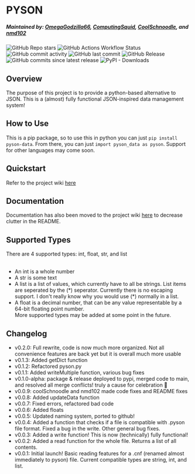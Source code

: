 # PYSON #
##### Maintained by: [OmegaGodzilla66](https://github.com/OmegaGodzilla66), [ComputingSquid](https://github.com/ProbablyComputingSquid), [CoolSchnoodle](https://github.com/CoolSchnoodle), and [nmd102](https://github.com/nmd102) #####

![GitHub Repo stars](https://img.shields.io/github/stars/OmegaGodzilla66/PYSON)
![GitHub Actions Workflow Status](https://img.shields.io/github/actions/workflow/status/OmegaGodzilla66/PYSON/python-publish.yml)
![GitHub commit activity](https://img.shields.io/github/commit-activity/t/OmegaGodzilla66/PYSON)
![GitHub last commit](https://img.shields.io/github/last-commit/OmegaGodzilla66/PYSON)
![GitHub Release](https://img.shields.io/github/v/release/OmegaGodzilla66/PYSON)
![GitHub commits since latest release](https://img.shields.io/github/commits-since/OmegaGodzilla66/PYSON/latest)
![PyPI - Downloads](https://img.shields.io/pypi/dm/pyson-data)



## Overview ##
The purpose of this project is to provide a python-based alternative to JSON. This is a (almost) fully functional JSON-inspired data management system!

## How to Use ##
This is a pip package, so to use this in python you can just `pip install pyson-data`.
From there, you can just `import pyson_data as pyson`.
Support for other languages may come soon.<br>

## Quickstart ##
Refer to the project wiki [here](https://github.com/OmegaGodzilla66/PYSON/wiki)

## Documentation ##
Documentation has also been moved to the project wiki [here](https://github.com/OmegaGodzilla66/PYSON/wiki) to decrease clutter in the README.

## Supported Types ##
There are 4 supported types: int, float, str, and list
<br><br>
- An int is a whole number
- A str is some text
- A list is a list of values, which currently have to all be strings.
  List items are seperated by the (*) seperator.
  Currently there is no escaping support.
  I don't really know why you would use (\*) normally in a list.
- A float is a decimal number, that can be any value representable by a 64-bit floating point number.
<br>More supported types may be added  at some point in the future. 

## Changelog ##
- v0.2.0: Full rewrite, code is now much more organized.
  Not all convenience features are back yet but it is overall much more usable
- v0.1.3: Added getDict function
- v0.1.2: Refactored pyson.py
- v0.1.1: Added writeMultiple function, various bug fixes
- v0.1.0-alpha: package & release deployed to pypi, merged code to main, and resolved all merge conflicts!
  truly a cause for celebration 🎉
- v0.0.9: coolSchnoodle and nmd102 made code fixes and README fixes
- v0.0.8: Added updateData function
- v0.0.7: Fixed errors, refactored bad code
- v0.0.6: Added floats
- v0.0.5: Updated naming system, ported to github!
- v0.0.4: Added a function that checks if a file is compatible with .pyson file format.
  Fixed a bug in the write. Other general bug fixes.
- v0.0.3: Added a write function! This is now (technically) fully functional!
- v0.0.2: Added a read function for the whole file. Returns a list of all contents.
- v0.0.1: Initial launch! Basic reading features for a .cnf (renamed almost immediately to pyson) file.
  Current compatible types are string, int, and list.